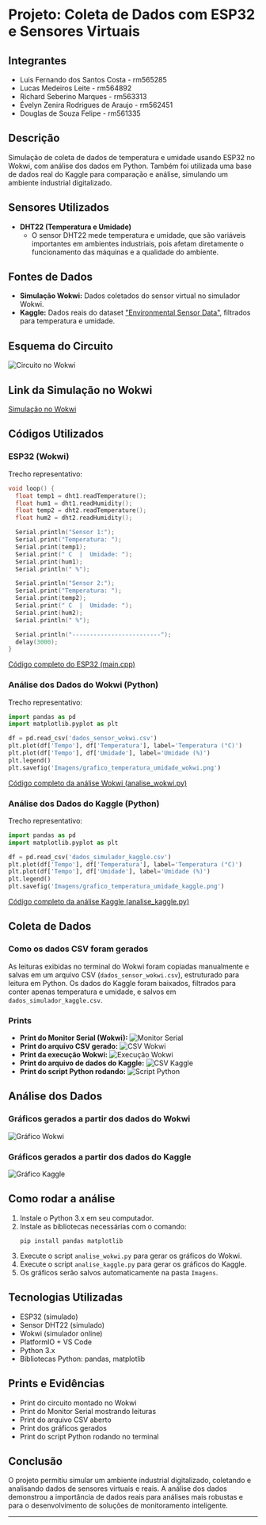 # Projeto: Coleta de Dados com ESP32 e Sensores Virtuais

## Integrantes
- Luis Fernando dos Santos Costa - rm565285
- Lucas Medeiros Leite - rm564892
- Richard Seberino Marques - rm563313
- Évelyn Zenira Rodrigues de Araujo - rm562451
- Douglas de Souza Felipe - rm561335

## Descrição
Simulação de coleta de dados de temperatura e umidade usando ESP32 no Wokwi, com análise dos dados em Python. Também foi utilizada uma base de dados real do Kaggle para comparação e análise, simulando um ambiente industrial digitalizado.

## Sensores Utilizados
- **DHT22 (Temperatura e Umidade)**
  - O sensor DHT22 mede temperatura e umidade, que são variáveis importantes em ambientes industriais, pois afetam diretamente o funcionamento das máquinas e a qualidade do ambiente.

## Fontes de Dados
- **Simulação Wokwi:** Dados coletados do sensor virtual no simulador Wokwi.
- **Kaggle:** Dados reais do dataset ["Environmental Sensor Data"](https://www.kaggle.com/datasets/garystafford/environmental-sensor-data-132k), filtrados para temperatura e umidade.

## Esquema do Circuito
![Circuito no Wokwi](Imagens/circuito_wokwi.jpg)

## Link da Simulação no Wokwi
[Simulação no Wokwi](https://wokwi.com/projects/433630495917094913)

## Códigos Utilizados

### ESP32 (Wokwi)
Trecho representativo:
```cpp
void loop() {
  float temp1 = dht1.readTemperature();
  float hum1 = dht1.readHumidity();
  float temp2 = dht2.readTemperature();
  float hum2 = dht2.readHumidity();

  Serial.println("Sensor 1:");
  Serial.print("Temperatura: ");
  Serial.print(temp1);
  Serial.print(" C  |  Umidade: ");
  Serial.print(hum1);
  Serial.println(" %");

  Serial.println("Sensor 2:");
  Serial.print("Temperatura: ");
  Serial.print(temp2);
  Serial.print(" C  |  Umidade: ");
  Serial.print(hum2);
  Serial.println(" %");

  Serial.println("-------------------------");
  delay(3000);
}
```
[Código completo do ESP32 (main.cpp)](src/main.cpp)

### Análise dos Dados do Wokwi (Python)
Trecho representativo:
```python
import pandas as pd
import matplotlib.pyplot as plt

df = pd.read_csv('dados_sensor_wokwi.csv')
plt.plot(df['Tempo'], df['Temperatura'], label='Temperatura (°C)')
plt.plot(df['Tempo'], df['Umidade'], label='Umidade (%)')
plt.legend()
plt.savefig('Imagens/grafico_temperatura_umidade_wokwi.png')
```
[Código completo da análise Wokwi (analise_wokwi.py)](analise_wokwi.py)

### Análise dos Dados do Kaggle (Python)
Trecho representativo:
```python
import pandas as pd
import matplotlib.pyplot as plt

df = pd.read_csv('dados_simulador_kaggle.csv')
plt.plot(df['Tempo'], df['Temperatura'], label='Temperatura (°C)')
plt.plot(df['Tempo'], df['Umidade'], label='Umidade (%)')
plt.legend()
plt.savefig('Imagens/grafico_temperatura_umidade_kaggle.png')
```
[Código completo da análise Kaggle (analise_kaggle.py)](analise_kaggle.py)

## Coleta de Dados

### Como os dados CSV foram gerados
As leituras exibidas no terminal do Wokwi foram copiadas manualmente e salvas em um arquivo CSV (`dados_sensor_wokwi.csv`), estruturado para leitura em Python. Os dados do Kaggle foram baixados, filtrados para conter apenas temperatura e umidade, e salvos em `dados_simulador_kaggle.csv`.

### Prints
- **Print do Monitor Serial (Wokwi):**
  ![Monitor Serial](Imagens/monitor_serial_wokwi.jpg)
- **Print do arquivo CSV gerado:**
  ![CSV Wokwi](Imagens/csv_wokwi.jpg)
- **Print da execução Wokwi:**
  ![Execução Wokwi](Imagens/execute_wokwi.jpg)
- **Print do arquivo de dados do Kaggle:**
  ![CSV Kaggle](Imagens/csv_kaggle.jpg)
- **Print do script Python rodando:**
  ![Script Python](Imagens/script_python.jpg)

## Análise dos Dados

### Gráficos gerados a partir dos dados do Wokwi
![Gráfico Wokwi](Imagens/grafico_temperatura_umidade_wokwi.png)

### Gráficos gerados a partir dos dados do Kaggle
![Gráfico Kaggle](Imagens/grafico_temperatura_umidade_kaggle.png)

## Como rodar a análise

1. Instale o Python 3.x em seu computador.
2. Instale as bibliotecas necessárias com o comando:
   ```
   pip install pandas matplotlib
   ```
3. Execute o script `analise_wokwi.py` para gerar os gráficos do Wokwi.
4. Execute o script `analise_kaggle.py` para gerar os gráficos do Kaggle.
5. Os gráficos serão salvos automaticamente na pasta `Imagens`.

## Tecnologias Utilizadas
- ESP32 (simulado)
- Sensor DHT22 (simulado)
- Wokwi (simulador online)
- PlatformIO + VS Code
- Python 3.x
- Bibliotecas Python: pandas, matplotlib

## Prints e Evidências
- Print do circuito montado no Wokwi
- Print do Monitor Serial mostrando leituras
- Print do arquivo CSV aberto
- Print dos gráficos gerados
- Print do script Python rodando no terminal

## Conclusão
O projeto permitiu simular um ambiente industrial digitalizado, coletando e analisando dados de sensores virtuais e reais. A análise dos dados demonstrou a importância de dados reais para análises mais robustas e para o desenvolvimento de soluções de monitoramento inteligente.

---